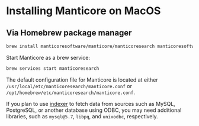 # Installing Manticore on MacOS

## Via Homebrew package manager

```bash
brew install manticoresoftware/manticore/manticoresearch manticoresoftware/manticore/manticore-extra
```

Start Manticore as a brew service:

```bash
brew services start manticoresearch
```

The default configuration file for Manticore is located at either `/usr/local/etc/manticoresearch/manticore.conf` or `/opt/homebrew/etc/manticoresearch/manticore.conf`.

If you plan to use [indexer](../Creating_a_table/Local_tables/Plain_table.md) to fetch data from sources such as MySQL, PostgreSQL, or another database using ODBC, you may need additional libraries, such as `mysql@5.7`, `libpq`, and `unixodbc`, respectively.

<!--
## From tarball with binaries

Download it [from the website](https://manticoresearch.com/install/) and unpack to a folder:

```bash
mkdir manticore

cd manticore

wget https://repo.manticoresearch.com/repository/manticoresearch_macos/release/manticore-5.0.2-220530-348514c86-main.tar.gz

tar -xf manticore-5.0.2-220530-348514c86-main.tar.gz

wget https://repo.manticoresearch.com/repository/manticoresearch_macos/release/manticore-columnar-lib-1.15.4-220522-2fef34e-osx10.14.4-x86_64.tar.gz

tar -xf manticore-columnar-lib-1.15.4-220522-2fef34e-osx10.14.4-x86_64.tar.gz

# Start Manticore
FULL_SHARE_DIR=./share/manticore ./bin/searchd -c ./etc/manticoresearch/manticore.conf

# Run indexer
FULL_SHARE_DIR=./share/manticore ./bin/indexer -c ./etc/manticoresearch/manticore.conf
```

Manticore configuration file is `./etc/manticoresearch/manticore.conf` after you unpack the archive.

-->

<!-- proofread -->
